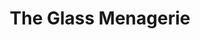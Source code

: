 ---
title: The Glass Menagerie
year: 1966
opening_date: 1966-01-07
closing_date: 1966-01-18
layout: productions
image:
image_caption:
image_credit:
playbill:
category:
details:
  Theatre: Theatre Jacksonville
  Venue: Little Theatre
cast:
  The Mother: Julie Haydon
  The Son: Michael Hall
  Her Daughter: Ronnie Rosebaum
  The Gentleman Caller: Jerry Allen
crew:
  Director: George Ballis
  Production Designer: Larry Riddle
  Stage Manager: Thelma Baker
  Assistant Stage Manager: Terry McIntyre
  Lighting: Peggy Miller
  Make-up: 
    - Mrs. Sidney Backer
    - Doris Thornhill
  Costumes:
    - Gwen Nearhoof
    - Marhta Gilliat
  Properties:
    - Ellen Black
    - Gladys Dale
    - Joanna Coburn
    - Carolyn Lieder
    - Esther Barnes
  Sound:
    - Dave Kent
    - Marshall Grauer
  Set Crew:
    - Bob Agnew
    - Marshall Grauer
    - Sid Backer
    - Gwyda Agnew
    - Annette Grauer
    - Gladys Witten
    - David Witten
    - Gladys Dale
    - Sherri Baker
    - Tootsie Backer
    - Hal Nearhoof
    - Peter Bradford
external_links:
---